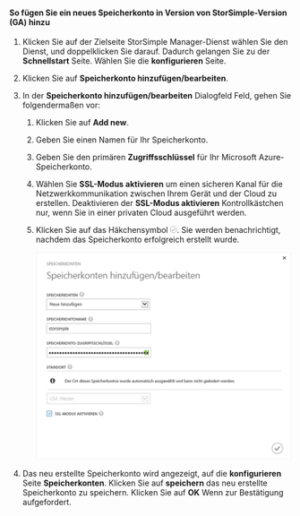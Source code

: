 <!--author=SharS last changed: 9/17/15-->

#### <a name="to-add-a-new-storage-account-in-storsimple-release-version-ga"></a>So fügen Sie ein neues Speicherkonto in Version von StorSimple-Version (GA) hinzu
1. Klicken Sie auf der Zielseite StorSimple Manager-Dienst wählen Sie den Dienst, und doppelklicken Sie darauf. Dadurch gelangen Sie zu der **Schnellstart** Seite. Wählen Sie die **konfigurieren** Seite.
2. Klicken Sie auf **Speicherkonto hinzufügen/bearbeiten**.
3. In der **Speicherkonto hinzufügen/bearbeiten** Dialogfeld Feld, gehen Sie folgendermaßen vor:
   
   1. Klicken Sie auf **Add new**.
   2. Geben Sie einen Namen für Ihr Speicherkonto.
   3. Geben Sie den primären **Zugriffsschlüssel** für Ihr Microsoft Azure-Speicherkonto.
   4. Wählen Sie **SSL-Modus aktivieren** um einen sicheren Kanal für die Netzwerkkommunikation zwischen Ihrem Gerät und der Cloud zu erstellen. Deaktivieren der **SSL-Modus aktivieren** Kontrollkästchen nur, wenn Sie in einer privaten Cloud ausgeführt werden.
   5. Klicken Sie auf das Häkchensymbol ![Häkchensymbol](./media/storsimple-configure-new-storage-account/HCS_CheckIcon-include.png). Sie werden benachrichtigt, nachdem das Speicherkonto erfolgreich erstellt wurde.
      
      ![Hinzufügen eines Speicherkontos](./media/storsimple-configure-new-storage-account/HCS_AddStorageAccount-include.png)
4. Das neu erstellte Speicherkonto wird angezeigt, auf die **konfigurieren** Seite **Speicherkonten**. Klicken Sie auf **speichern** das neu erstellte Speicherkonto zu speichern. Klicken Sie auf **OK** Wenn zur Bestätigung aufgefordert.

